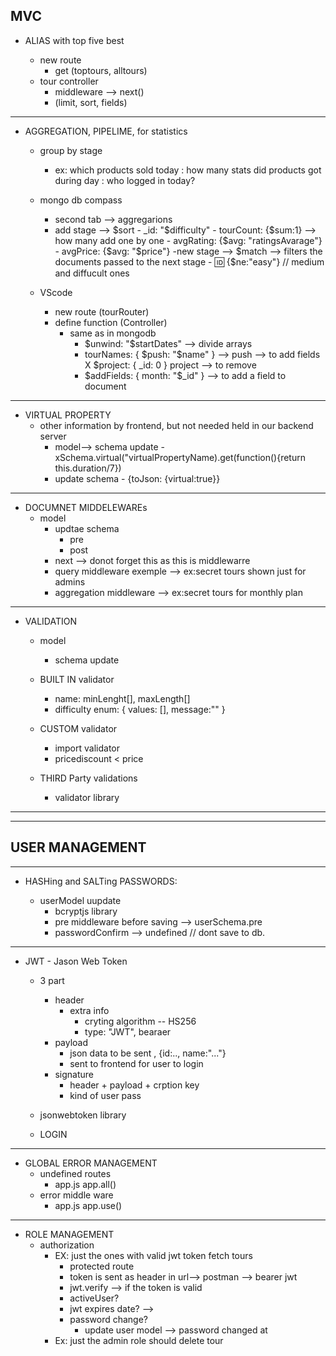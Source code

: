 ## MVC

- ALIAS with top five best

  - new route
    - get (toptours, alltours)
  - tour controller
    - middleware --> next()
    - (limit, sort, fields)

---

- AGGREGATION, PIPELIME, for statistics

  - group by stage

    - ex: which products sold today
      : how many stats did products got during day
      : who logged in today?

  - mongo db compass

    - second tab --> aggregarions
    - add stage --> $sort
            - _id: "$difficulty" - tourCount: {$sum:1} --> how many add one by one
            - avgRating: {$avg: "ratingsAvarage"} - avgPrice: {$avg: "$price"}
      -new stage --> $match --> filters the documents passed to the next stage
            - :id: {$ne:"easy"} // medium and diffucult ones

  - VScode
    - new route (tourRouter)
    - define function (Controller)
      - same as in mongodb
        - $unwind: "$startDates" --> divide arrays
        - tourNames: { $push: "$name" } --> push --> to add fields X $project: { \_id: 0 } project --> to remove
        - $addFields: { month: "$\_id" } --> to add a field to document

---

- VIRTUAL PROPERTY
  - other information by frontend, but not needed held in our backend server
    - model--> schema update - xSchema.virtual("virtualPropertyName).get(function(){return this.duration/7})
    - update schema - {toJson: {virtual:true}}

---

- DOCUMNET MIDDELEWAREs
  - model
    - updtae schema
      - pre
      - post
    - next --> donot forget this as this is middlewarre
    - query middleware exemple --> ex:secret tours shown just for admins
    - aggregation middleware --> ex:secret tours for monthly plan

---

- VALIDATION

  - model

    - schema update

  - BUILT IN validator

    - name: minLenght[], maxLength[]
    - difficulty enum: {
      values: [],
      message:""
      }

  - CUSTOM validator

    - import validator
    - pricediscount < price

  - THIRD Party validations
    - validator library

---

---

## USER MANAGEMENT

---

- HASHing and SALTing PASSWORDS:

  - userModel uupdate
    - bcryptjs library
    - pre middleware before saving --> userSchema.pre
    - passwordConfirm --> undefined // dont save to db.

---

- JWT - Jason Web Token

  - 3 part
    - header
      - extra info
        - cryting algorithm -- HS256
        - type: "JWT", bearaer
    - payload
      - json data to be sent , {id:.., name:"..."}
      - sent to frontend for user to login
    - signature
      - header + payload + crption key
      - kind of user pass
  - jsonwebtoken library

  - LOGIN

---

- GLOBAL ERROR MANAGEMENT
  - undefined routes
    - app.js app.all()
  - error middle ware
    - app.js app.use()

---

- ROLE MANAGEMENT
  - authorization
    - EX: just the ones with valid jwt token fetch tours
      - protected route
      - token is sent as header in url--> postman --> bearer
        jwt
      - jwt.verify --> if the token is valid
      - activeUser?
      - jwt expires date? -->
      - password change?
        - update user model --> password changed at
    - Ex: just the admin role should delete tour
